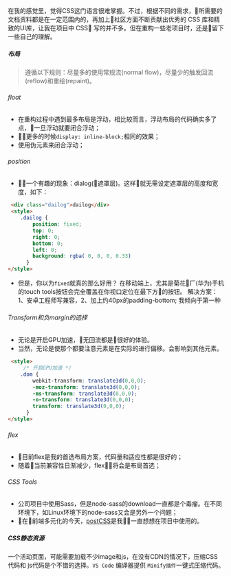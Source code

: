 在我的感觉里，觉得CSS这门语言很难掌握。不过，根据不同的需求，所需要的文档资料都是在一定范围内的，再加上社区方面不断贡献出优秀的 CSS 库和精致的UI库，让我在项目中 CSS 写的并不多。但在重构一些老项目时，还是留下一些自己的理解。

##### 布局
> 遵循以下规则：尽量多的使用常规流(normal flow)，尽量少的触发回流(reflow)和重绘(repaint)。

###### float
+ 在重构过程中遇到最多布局是浮动，相比较而言，浮动布局的代码确实多了点，一旦浮动就要闭合浮动；
+ 更多的时候`display: inline-block;`相同的效果；
+ 使用伪元素来闭合浮动；

###### position
+ 一个有趣的现象：dialog(遮罩层)。这样就无需设定遮罩层的高度和宽度，如下：
```html
 <div class="dailog">dailog</div>
 <style>
    .dailog {
        position: fixed;
        top: 0;
        right: 0;
        bottom: 0;
        left: 0;
        background: rgba( 0, 0, 0, 0.33)
      }
</style>
```
+ 但是，你以为`fixed`就真的那么好用？
在移动端上，尤其是菊花厂(华为)手机的touch tools按钮会完全覆盖在你视口定位在最下方的按钮。
解决方案：1、安卓工程师写兼容，2、加上约40px的padding-bottom; 我倾向于第一种

###### Transform和负margin的选择
  + 无论是开启GPU加速，无回流都是很好的体验。
  + 当然，无论是使那个都要注意元素是在实际的进行偏移。会影响到其他元素。
```html
 <style>
     /* 开启GPU加速 */
    .dom {
        webkit-transform: translate3d(0,0,0);
        -moz-transform: translate3d(0,0,0);
        -ms-transform: translate3d(0,0,0);
        -o-transform: translate3d(0,0,0);
        transform: translate3d(0,0,0);
      }
</style>
```

###### flex
+ 目前flex是我的首选布局方案，代码量和适应性都是很好的；
+ 随着当前兼容性日渐减少，flex将会是布局首选；

###### CSS Tools
+ 公司项目中使用Sass，但是node-sass的download一直都是个毒瘤。在不同环境下，如Linux环境下的node-sass又会是另外一个问题；
+ 在前端多元化的今天，[postCSS](https://postcss.org/)是我一直想想在项目中使用的。

##### CSS静态资源
一个活动页面，可能需要加载不少image和js，在没有CDN的情况下，压缩CSS 代码和 js代码是个不错的选择。`VS Code` 编译器提供 `Minify插件`一键式压缩代码。